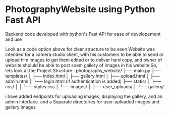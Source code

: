# PhotographyWebsite using Python Fast API
Backend code developed with python's Fast API for ease of developement and use

Look as a code option above for clear structure to be seen
Website was intended for a camera studio client, with his customers to be able to send or upload him images to get them edited or to deliver hard copy, and owner of website shoiuld be able to post soem gallery of images in his website
 So, lets look at the Project Structure :
 photography_website/
├── main.py
├── templates/
│   ├── index.html
│   ├── gallery.html
│   ├── upload.html
│   ├── admin.html
│   └── login.html (if authentication is added)
├── static/
│   ├── css/
│   │   └── styles.css
│   └── images/
│       ├── user_uploads/
│       └── gallery/

i have added endpoints for uploading images, displaying the gallery, and an admin interface.
and a Separate directories for user-uploaded images and gallery images
